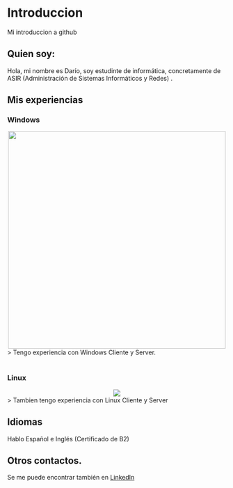# Introduccion
Mi introduccion a github
## Quien soy:
Hola, mi nombre es Darío, soy estudinte de informática, concretamente de ASIR (Administración de Sistemas Informáticos y Redes) .
## Mis experiencias
### Windows
<div align="center" ><img src="https://foroalfa.org/imagenes/ilustraciones/1121.jpg" width="500" height="500"></div>
> Tengo experiencia con Windows Cliente y Server.
<br><br>

### Linux
<div align="center" ><img src="https://www.godaddy.com/resources/es/wp-content/uploads/sites/9/Linux.jpg?"></div>
> Tambien tengo experiencia con Linux Cliente y Server

## Idiomas
Hablo Español e Inglés (Certificado de B2)

## Otros contactos.
Se me puede encontrar también en [LinkedIn](https://www.linkedin.com/in/dario-acevedo-hijano-578391358)
